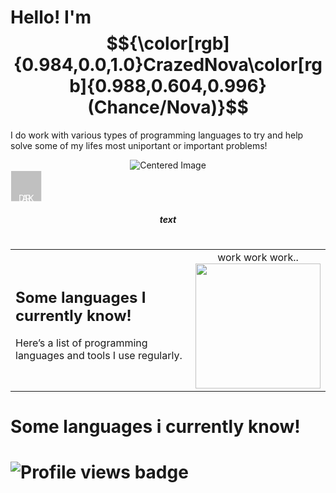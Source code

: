 

<!---Colorable text --->


# Hello! I'm $${\color[rgb]{0.984,0.0,1.0}CrazedNova\color[rgb]{0.988,0.604,0.996}(Chance/Nova)}$$
I do work with various types of programming languages to try and help solve some of my lifes most uniportant or important problems!
<div style="text-align: center;">
  <img src="https://media.discordapp.net/attachments/975865507653759007/1403407255776264232/IMG_1754.png?ex=6897705b&is=68961edb&hm=7325407ff3dc7ccbf41579671030c7408358c322937e918f6f11ac89050fc9a5&=&format=webp&quality=lossless&width=1269&height=153" alt="Centered Image">
</div>

<svg viewbox="0 0 50 50" width="50" height="50">
  <defs>
    <mask id="mask" x="0" y="0" width="100" height="49">
      <rect x="0.5" y="0.5" width="49" height="49" fill="#fff"/>
      <text x="18" text-anchor="middle" y="50" dy="0">D</text>
      <text x="23" id="ltrV" text-anchor="middle" y="50" dy="0">A</text>
      <text x="28" text-anchor="middle" y="50" dy="0">R</text>
      <text x="33" text-anchor="middle" y="50" dy="0">K</text>
    </mask>
  </defs>
  <rect x="0.5" y="0.5" width="49" height="49" mask="url(#mask)" fill-opacity="1" fill="#C0C0C0"/>
</svg>

<div id="overlay">
  <h5><center>text</center></h5>
</div>

#
<table width="100%">
  <tr>
    <td valign="middle" style="padding-right: 10px;">
      <h2>Some languages I currently know!</h2>
      <p>Here’s a list of programming languages and tools I use regularly.</p>
    </td>
    <td width="200" align="center" valign="middle">
      work work work..
      <img height="200" src="https://discords.com/_next/image?url=https%3A%2F%2Fcdn.discordapp.com%2Femojis%2F827964533792440421.gif?v=1&w=64&q=75" />
    </td>
  </tr>
</table>


# Some languages i currently know!

<!--- Display profile views --->
<h1 align="left">
  <img src="https://komarev.com/ghpvc/?username=CrazedNova&style=for-the-badge&color=fa00c4" alt="Profile views badge">
</h1>
